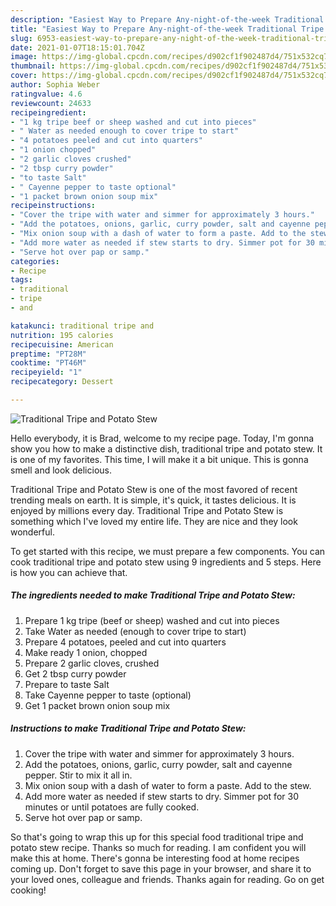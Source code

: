 ```yaml
---
description: "Easiest Way to Prepare Any-night-of-the-week Traditional Tripe and Potato Stew"
title: "Easiest Way to Prepare Any-night-of-the-week Traditional Tripe and Potato Stew"
slug: 6953-easiest-way-to-prepare-any-night-of-the-week-traditional-tripe-and-potato-stew
date: 2021-01-07T18:15:01.704Z
image: https://img-global.cpcdn.com/recipes/d902cf1f902487d4/751x532cq70/traditional-tripe-and-potato-stew-recipe-main-photo.jpg
thumbnail: https://img-global.cpcdn.com/recipes/d902cf1f902487d4/751x532cq70/traditional-tripe-and-potato-stew-recipe-main-photo.jpg
cover: https://img-global.cpcdn.com/recipes/d902cf1f902487d4/751x532cq70/traditional-tripe-and-potato-stew-recipe-main-photo.jpg
author: Sophia Weber
ratingvalue: 4.6
reviewcount: 24633
recipeingredient:
- "1 kg tripe beef or sheep washed and cut into pieces"
- " Water as needed enough to cover tripe to start"
- "4 potatoes peeled and cut into quarters"
- "1 onion chopped"
- "2 garlic cloves crushed"
- "2 tbsp curry powder"
- "to taste Salt"
- " Cayenne pepper to taste optional"
- "1 packet brown onion soup mix"
recipeinstructions:
- "Cover the tripe with water and simmer for approximately 3 hours."
- "Add the potatoes, onions, garlic, curry powder, salt and cayenne pepper. Stir to mix it all in."
- "Mix onion soup with a dash of water to form a paste. Add to the stew."
- "Add more water as needed if stew starts to dry. Simmer pot for 30 minutes or until potatoes are fully cooked."
- "Serve hot over pap or samp."
categories:
- Recipe
tags:
- traditional
- tripe
- and

katakunci: traditional tripe and 
nutrition: 195 calories
recipecuisine: American
preptime: "PT28M"
cooktime: "PT46M"
recipeyield: "1"
recipecategory: Dessert

---
```



![Traditional Tripe and Potato Stew](https://img-global.cpcdn.com/recipes/d902cf1f902487d4/751x532cq70/traditional-tripe-and-potato-stew-recipe-main-photo.jpg)

Hello everybody, it is Brad, welcome to my recipe page. Today, I'm gonna show you how to make a distinctive dish, traditional tripe and potato stew. It is one of my favorites. This time, I will make it a bit unique. This is gonna smell and look delicious.

Traditional Tripe and Potato Stew is one of the most favored of recent trending meals on earth. It is simple, it's quick, it tastes delicious. It is enjoyed by millions every day. Traditional Tripe and Potato Stew is something which I've loved my entire life. They are nice and they look wonderful.




To get started with this recipe, we must prepare a few components. You can cook traditional tripe and potato stew using 9 ingredients and 5 steps. Here is how you can achieve that.

<!--inarticleads1-->

##### The ingredients needed to make Traditional Tripe and Potato Stew:

1. Prepare 1 kg tripe (beef or sheep) washed and cut into pieces
1. Take  Water as needed (enough to cover tripe to start)
1. Prepare 4 potatoes, peeled and cut into quarters
1. Make ready 1 onion, chopped
1. Prepare 2 garlic cloves, crushed
1. Get 2 tbsp curry powder
1. Prepare to taste Salt
1. Take  Cayenne pepper to taste (optional)
1. Get 1 packet brown onion soup mix




<!--inarticleads2-->

##### Instructions to make Traditional Tripe and Potato Stew:

1. Cover the tripe with water and simmer for approximately 3 hours.
1. Add the potatoes, onions, garlic, curry powder, salt and cayenne pepper. Stir to mix it all in.
1. Mix onion soup with a dash of water to form a paste. Add to the stew.
1. Add more water as needed if stew starts to dry. Simmer pot for 30 minutes or until potatoes are fully cooked.
1. Serve hot over pap or samp.




So that's going to wrap this up for this special food traditional tripe and potato stew recipe. Thanks so much for reading. I am confident you will make this at home. There's gonna be interesting food at home recipes coming up. Don't forget to save this page in your browser, and share it to your loved ones, colleague and friends. Thanks again for reading. Go on get cooking!
